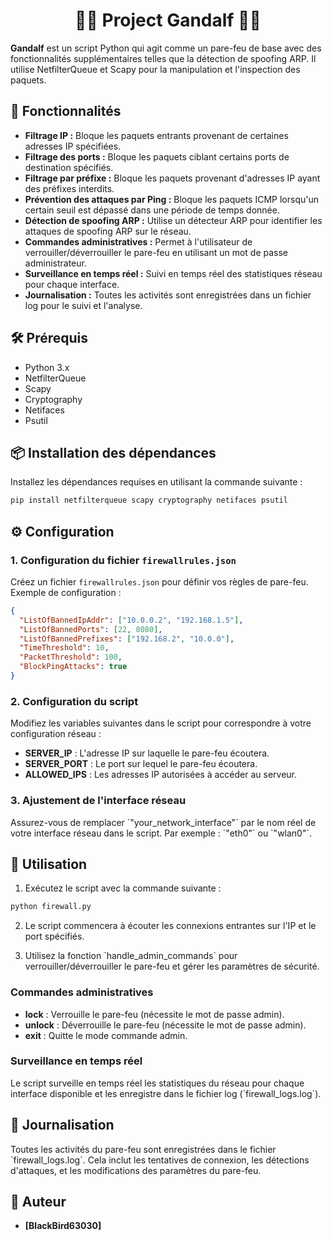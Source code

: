 <h1 align="center">🧙‍♂️ Project Gandalf 🧙‍♂️</h1>

**Gandalf** est un script Python qui agit comme un pare-feu de base avec des fonctionnalités supplémentaires telles que la détection de spoofing ARP. Il utilise NetfilterQueue et Scapy pour la manipulation et l'inspection des paquets.

## 🚀 Fonctionnalités

- **Filtrage IP :** Bloque les paquets entrants provenant de certaines adresses IP spécifiées.
- **Filtrage des ports :** Bloque les paquets ciblant certains ports de destination spécifiés.
- **Filtrage par préfixe :** Bloque les paquets provenant d'adresses IP ayant des préfixes interdits.
- **Prévention des attaques par Ping :** Bloque les paquets ICMP lorsqu'un certain seuil est dépassé dans une période de temps donnée.
- **Détection de spoofing ARP :** Utilise un détecteur ARP pour identifier les attaques de spoofing ARP sur le réseau.
- **Commandes administratives :** Permet à l'utilisateur de verrouiller/déverrouiller le pare-feu en utilisant un mot de passe administrateur.
- **Surveillance en temps réel :** Suivi en temps réel des statistiques réseau pour chaque interface.
- **Journalisation :** Toutes les activités sont enregistrées dans un fichier log pour le suivi et l'analyse.

## 🛠 Prérequis

- Python 3.x
- NetfilterQueue
- Scapy
- Cryptography
- Netifaces
- Psutil

## 📦 Installation des dépendances

Installez les dépendances requises en utilisant la commande suivante :

```bash
pip install netfilterqueue scapy cryptography netifaces psutil
```

## ⚙️ Configuration

### 1. Configuration du fichier `firewallrules.json`

Créez un fichier `firewallrules.json` pour définir vos règles de pare-feu. Exemple de configuration :

```json
{
  "ListOfBannedIpAddr": ["10.0.0.2", "192.168.1.5"],
  "ListOfBannedPorts": [22, 8080],
  "ListOfBannedPrefixes": ["192.168.2", "10.0.0"],
  "TimeThreshold": 10,
  "PacketThreshold": 100,
  "BlockPingAttacks": true
}
```

### 2. Configuration du script

Modifiez les variables suivantes dans le script pour correspondre à votre configuration réseau :

- **SERVER_IP** : L'adresse IP sur laquelle le pare-feu écoutera.
- **SERVER_PORT** : Le port sur lequel le pare-feu écoutera.
- **ALLOWED_IPS** : Les adresses IP autorisées à accéder au serveur.

### 3. Ajustement de l'interface réseau

Assurez-vous de remplacer \`"your_network_interface"\` par le nom réel de votre interface réseau dans le script. Par exemple : \`"eth0"\` ou \`"wlan0"\`.

## 🚀 Utilisation

1. Exécutez le script avec la commande suivante :

```bash
python firewall.py
```

2. Le script commencera à écouter les connexions entrantes sur l'IP et le port spécifiés.

3. Utilisez la fonction \`handle_admin_commands\` pour verrouiller/déverrouiller le pare-feu et gérer les paramètres de sécurité.

### Commandes administratives

- **lock** : Verrouille le pare-feu (nécessite le mot de passe admin).
- **unlock** : Déverrouille le pare-feu (nécessite le mot de passe admin).
- **exit** : Quitte le mode commande admin.

### Surveillance en temps réel

Le script surveille en temps réel les statistiques du réseau pour chaque interface disponible et les enregistre dans le fichier log (\`firewall_logs.log\`).

## 📝 Journalisation

Toutes les activités du pare-feu sont enregistrées dans le fichier \`firewall_logs.log\`. Cela inclut les tentatives de connexion, les détections d'attaques, et les modifications des paramètres du pare-feu.

## 👤 Auteur

- **[BlackBird63030]**
